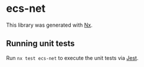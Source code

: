 # ecs-net

This library was generated with [Nx](https://nx.dev).

## Running unit tests

Run `nx test ecs-net` to execute the unit tests via [Jest](https://jestjs.io).
